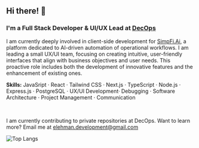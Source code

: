 ## Hi there! 👋 

### I'm a Full Stack Developer & UI/UX Lead at <a href='https://www.linkedin.com/company/decops/'>DecOps</a>

I am currently deeply involved in client-side development for <a href='https://simpfi.ai/'>SimpFi.Ai</a>, a platform dedicated to AI-driven automation of operational workflows. I am leading a small UX/UI team, focusing on creating intuitive, user-friendly interfaces that align with business objectives and user needs. This proactive role includes both the development of innovative features and the enhancement of existing ones.

<b>Skills:</b> JavaSript · React · Tailwind CSS · Next.js · TypeScript · Node.js · Express.js · PostgreSQL · UX/UI Development· Debugging · Software Architecture · Project Management · Communication

<br>

I am currently contributing to private repositories at DecOps. Want to learn more? 
Email me at elehman.development@gmail.com 

![Top Langs](https://github-readme-stats.vercel.app/api/top-langs/?username=ETH1Elohim&theme=tokyonight)
